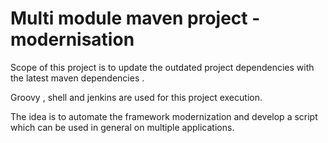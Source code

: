 # Multi module maven project - modernisation 

Scope of this project is to update the outdated project dependencies with the latest maven dependencies .

Groovy , shell and jenkins are used for this project execution.

The idea is to automate the framework modernization and develop a script which can be used in general on multiple applications.

